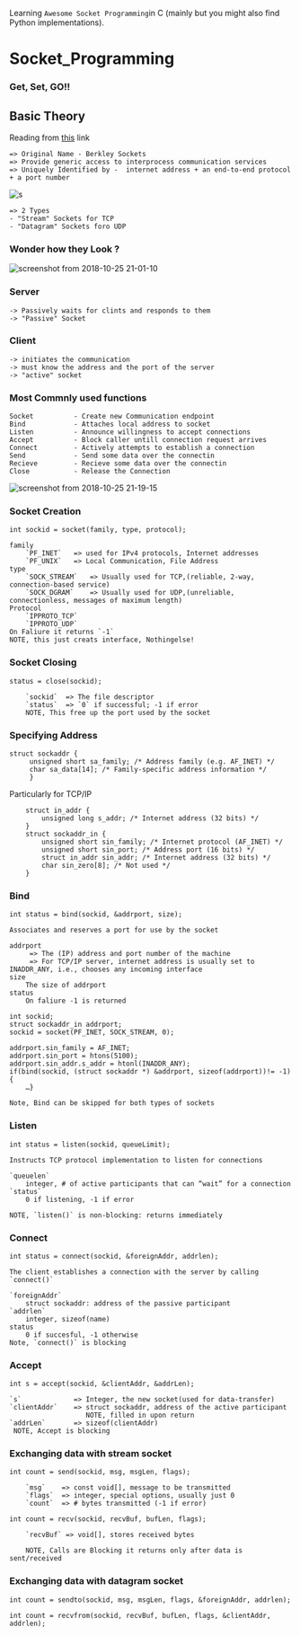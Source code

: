 Learning `Awesome Socket Programming`in C (mainly but you might also find Python implementations).

# Socket_Programming

### Get, Set, GO!!

## Basic Theory

Reading from [this](https://www.csd.uoc.gr/~hy556/material/tutorials/cs556-3rd-tutorial.pdf) link

    => Original Name - Berkley Sockets
    => Provide generic access to interprocess communication services
    => Uniquely Identified by -  internet address + an end-to-end protocol + a port number
    
   
![s](https://user-images.githubusercontent.com/30762887/47511901-bcdc8f80-d898-11e8-97d9-d0d664db6a04.png)


    => 2 Types
    - "Stream" Sockets for TCP
    - "Datagram" Sockets foro UDP

### Wonder how they Look ?
![screenshot from 2018-10-25 21-01-10](https://user-images.githubusercontent.com/30762887/47512226-5e63e100-d899-11e8-8bd5-4b08ec3fdb09.png)

### Server

    -> Passively waits for clints and responds to them 
    -> "Passive" Socket
### Client
    -> initiates the communication
    -> must know the address and the port of the server
    -> "active" socket
    
### Most Commnly used functions

    Socket          - Create new Communication endpoint
    Bind            - Attaches local address to socket
    Listen          - Announce willingness to accept connections
    Accept          - Block caller untill connection request arrives
    Connect         - Actively attempts to establish a connection
    Send            - Send some data over the connectin
    Recieve         - Recieve some data over the connectin
    Close           - Release the Connection

![screenshot from 2018-10-25 21-19-15](https://user-images.githubusercontent.com/30762887/47513387-c4516800-d89b-11e8-827f-32e354e4884a.png)

### Socket Creation
`int sockid = socket(family, type, protocol);`

    family
        `PF_INET`   => used for IPv4 protocols, Internet addresses 
        `PF_UNIX`   => Local Communication, File Address
    type
        `SOCK_STREAM`   => Usually used for TCP,(reliable, 2-way, connection-based service)
        `SOCK_DGRAM`    => Usually used for UDP,(unreliable, connectionless, messages of maximum length)
    Protocol
        `IPPROTO_TCP`
        `IPPROTO_UDP`
    On Faliure it returns `-1`
    NOTE, this just creats interface, Nothingelse!
### Socket Closing
 `status = close(sockid);`
 
        `sockid`  => The file descriptor
        `status`  => `0` if successful; -1 if error
        NOTE, This free up the port used by the socket
        
 ### Specifying Address
   ```
   struct sockaddr {
        unsigned short sa_family; /* Address family (e.g. AF_INET) */
        char sa_data[14]; /* Family-specific address information */
        }
   ```
  Particularly for TCP/IP
    
```
    struct in_addr {
        unsigned long s_addr; /* Internet address (32 bits) */
    }
    struct sockaddr_in {
        unsigned short sin_family; /* Internet protocol (AF_INET) */
        unsigned short sin_port; /* Address port (16 bits) */
        struct in_addr sin_addr; /* Internet address (32 bits) */
        char sin_zero[8]; /* Not used */
    }
```

### Bind
`int status = bind(sockid, &addrport, size);`

    Associates and reserves a port for use by the socket
    
    addrport
         => The (IP) address and port number of the machine
         => For TCP/IP server, internet address is usually set to INADDR_ANY, i.e., chooses any incoming interface
    size
        The size of addrport
    status
        On faliure -1 is returned
```
int sockid;
struct sockaddr_in addrport;
sockid = socket(PF_INET, SOCK_STREAM, 0);

addrport.sin_family = AF_INET;
addrport.sin_port = htons(5100);
addrport.sin_addr.s_addr = htonl(INADDR_ANY);
if(bind(sockid, (struct sockaddr *) &addrport, sizeof(addrport))!= -1) {
    …}
```
    Note, Bind can be skipped for both types of sockets

### Listen
`int status = listen(sockid, queueLimit);`

    Instructs TCP protocol implementation to listen for connections
    
    `queuelen` 
        integer, # of active participants that can “wait” for a connection
    `status`    
        0 if listening, -1 if error
            
    NOTE, `listen()` is non-blocking: returns immediately
        
### Connect
`int status = connect(sockid, &foreignAddr, addrlen);`

    The client establishes a connection with the server by calling `connect()`
    
    `foreignAddr`
        struct sockaddr: address of the passive participant
    `addrlen` 
        integer, sizeof(name)
    status
        0 if succesful, -1 otherwise
    Note, `connect()` is blocking
    
### Accept
`int s = accept(sockid, &clientAddr, &addrLen);`

    `s`             => Integer, the new socket(used for data-transfer)
    `clientAddr`    => struct sockaddr, address of the active participant
                       NOTE, filled in upon return
    `addrLen`       => sizeof(clientAddr)
     NOTE, Accept is blocking     
    
    
### Exchanging data with stream socket
`int count = send(sockid, msg, msgLen, flags);`

        `msg`    => const void[], message to be transmitted
        `flags`  => integer, special options, usually just 0
        `count`  => # bytes transmitted (-1 if error)
        
`int count = recv(sockid, recvBuf, bufLen, flags);`

        `recvBuf` => void[], stores received bytes
        
        NOTE, Calls are Blocking it returns only after data is sent/received
        
### Exchanging data with datagram socket
`int count = sendto(sockid, msg, msgLen, flags, &foreignAddr, addrlen);`

`int count = recvfrom(sockid, recvBuf, bufLen, flags, &clientAddr, addrlen);`
    
    
    
    
    
    
    
    

